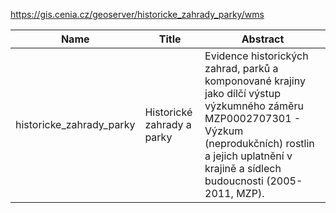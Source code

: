 https://gis.cenia.cz/geoserver/historicke_zahrady_parky/wms

|Name|Title|Abstract|
|--|--|--|
|historicke_zahrady_parky|Historické zahrady a parky|Evidence historických zahrad, parků a komponované krajiny jako dílčí výstup výzkumného záměru MZP0002707301 - Výzkum (neprodukčních) rostlin a jejich uplatnění v krajině a sídlech budoucnosti (2005-2011, MZP).|
